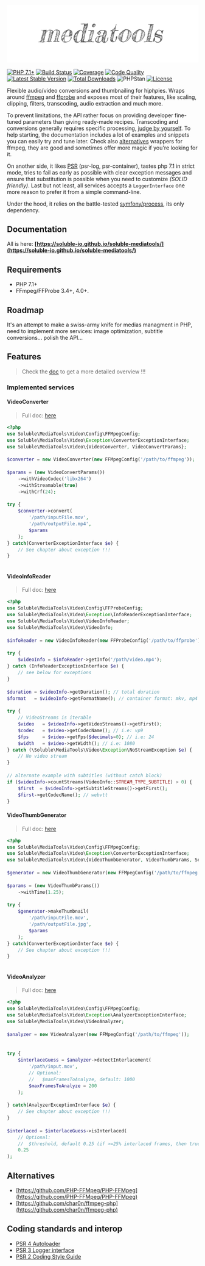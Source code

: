 ![Logo](./docs/assets/images/mediatools.png)  

[![PHP 7.1+](https://img.shields.io/badge/php-7.1+-ff69b4.svg)](https://packagist.org/packages/soluble/mediatools)
[![Build Status](https://travis-ci.org/soluble-io/soluble-mediatools.svg?branch=master)](https://travis-ci.org/soluble-io/soluble-mediatools)
[![Coverage](https://codecov.io/gh/soluble-io/soluble-mediatools/branch/master/graph/badge.svg)](https://codecov.io/gh/soluble-io/soluble-mediatools)
[![Code Quality](https://scrutinizer-ci.com/g/soluble-io/soluble-mediatools/badges/quality-score.png?b=master)](https://scrutinizer-ci.com/g/soluble-io/soluble-mediatools/?branch=master)
[![Latest Stable Version](https://poser.pugx.org/soluble/mediatools/v/stable.svg)](https://packagist.org/packages/soluble/mediatools)
[![Total Downloads](https://poser.pugx.org/soluble/mediatools/downloads.png)](https://packagist.org/packages/soluble/mediatools)
![PHPStan](https://img.shields.io/badge/style-level%207-brightgreen.svg?style=flat-square&label=phpstan)
[![License](https://poser.pugx.org/soluble/mediatools/license.png)](https://packagist.org/packages/soluble/mediatools)

Flexible audio/video conversions and thumbnailing for hi*php*ies.
Wraps around [ffmpeg](https://www.ffmpeg.org/) and [ffprobe](https://www.ffmpeg.org/ffprobe.html)
and exposes most of their features, like scaling, clipping, filters, transcoding, audio extraction 
and much more.   

To prevent limitations, the API rather focus on providing developer fine-tuned parameters 
than giving ready-made recipes. Transcoding and conversions generally
requires specific processing, [judge by yourself](https://soluble-io.github.io/soluble-mediatools/video-conversion-service/#notes).
To help starting, the documentation includes a lot of examples and snippets you
can easily try and tune later. Check also [alternatives](./README.md#alternatives) wrappers
for ffmpeg, they are good and sometimes offer more magic if you're looking for it.
    
On another side, it likes [PSR](https://www.php-fig.org/psr/) (psr-log, psr-container), tastes php 7.1 in strict mode, tries to fail as early as possible 
with clear exception messages and ensure that substitution is possible when you need to customize
*(SOLID friendly)*. Last but not least, all services accepts a `LoggerInterface` one more reason to
prefer it from a simple command-line.  

Under the hood, it relies on the battle-tested [symfony/process](https://symfony.com/doc/current/components/process.html), its only dependency.
     
## Documentation 

All is here: **[https://soluble-io.github.io/soluble-mediatools/](https://soluble-io.github.io/soluble-mediatools/)**

## Requirements

- PHP 7.1+
- FFmpeg/FFProbe 3.4+, 4.0+.

## Roadmap

It's an attempt to make a swiss-army knife for medias managment in PHP, 
need to implement more services: image optimization, subtitle conversions... polish the API... 
 
## Features

> Check the [doc](https://soluble-io.github.io/soluble-mediatools/) to get a more detailed overview !!!

### Implemented services

#### VideoConverter

> Full doc: [here](https://soluble-io.github.io/soluble-mediatools/video-conversion-service/)

```php
<?php
use Soluble\MediaTools\Video\Config\FFMpegConfig;
use Soluble\MediaTools\Video\Exception\ConverterExceptionInterface;
use Soluble\MediaTools\Video\{VideoConverter, VideoConvertParams};

$converter = new VideoConverter(new FFMpegConfig('/path/to/ffmpeg'));

$params = (new VideoConvertParams())
    ->withVideoCodec('libx264')    
    ->withStreamable(true)
    ->withCrf(24);                  
    
try {    
    $converter->convert(
        '/path/inputFile.mov', 
        '/path/outputFile.mp4', 
        $params
    );    
} catch(ConverterExceptionInterface $e) {
    // See chapter about exception !!!    
}
       
```  
 
#### VideoInfoReader 

> Full doc: [here](https://soluble-io.github.io/soluble-mediatools/video-info-service/)

```php
<?php
use Soluble\MediaTools\Video\Config\FFProbeConfig;
use Soluble\MediaTools\Video\Exception\InfoReaderExceptionInterface;
use Soluble\MediaTools\Video\VideoInfoReader;
use Soluble\MediaTools\Video\VideoInfo;

$infoReader = new VideoInfoReader(new FFProbeConfig('/path/to/ffprobe'));

try {
    $videoInfo = $infoReader->getInfo('/path/video.mp4');
} catch (InfoReaderExceptionInterface $e) {
    // see below for exceptions
}

$duration = $videoInfo->getDuration(); // total duration
$format   = $videoInfo->getFormatName(); // container format: mkv, mp4

try {
    // VideoStreams is iterable
    $video   = $videoInfo->getVideoStreams()->getFirst();
    $codec   = $video->getCodecName(); // i.e: vp9
    $fps     = $video->getFps($decimals=0); // i.e: 24
    $width   = $video->getWidth(); // i.e: 1080
} catch (\Soluble\MediaTools\Video\Exception\NoStreamException $e) {
    // No video stream
}

// alternate example with subtitles (without catch block)
if ($videoInfo->countStreams(VideoInfo::STREAM_TYPE_SUBTITLE) > 0) {
    $first  = $videoInfo->getSubtitleStreams()->getFirst();
    $first->getCodecName(); // webvtt
}

``` 

#### VideoThumbGenerator 

> Full doc: [here](https://soluble-io.github.io/soluble-mediatools/video-thumb-service/)

```php
<?php
use Soluble\MediaTools\Video\Config\FFMpegConfig;
use Soluble\MediaTools\Video\Exception\ConverterExceptionInterface;
use Soluble\MediaTools\Video\{VideoThumbGenerator, VideoThumbParams, SeekTime};

$generator = new VideoThumbGenerator(new FFMpegConfig('/path/to/ffmpeg'));

$params = (new VideoThumbParams())
    ->withTime(1.25);
    
try {    
    $generator->makeThumbnail(
        '/path/inputFile.mov', 
        '/path/outputFile.jpg', 
        $params
    );    
} catch(ConverterExceptionInterface $e) {
    // See chapter about exception !!!    
}
       
``` 

#### VideoAnalyzer

> Full doc: [here](https://soluble-io.github.io/soluble-mediatools/video-detection-service/)

```php
<?php
use Soluble\MediaTools\Video\Config\FFMpegConfig;
use Soluble\MediaTools\Video\Exception\AnalyzerExceptionInterface;
use Soluble\MediaTools\Video\VideoAnalyzer;

$analyzer = new VideoAnalyzer(new FFMpegConfig('/path/to/ffmpeg'));

    
try {    
    $interlaceGuess = $analyzer->detectInterlacement(
        '/path/input.mov',
        // Optional:
        //   $maxFramesToAnalyze, default: 1000
        $maxFramesToAnalyze = 200
    );
    
} catch(AnalyzerExceptionInterface $e) {
    // See chapter about exception !!!    
}

$interlaced = $interlaceGuess->isInterlaced(
    // Optional: 
    //  $threshold, default 0.25 (if >=25% interlaced frames, then true) 
    0.25
);

``` 

## Alternatives

- [https://github.com/PHP-FFMpeg/PHP-FFMpeg](https://github.com/PHP-FFMpeg/PHP-FFMpeg)
- [https://github.com/char0n/ffmpeg-php](https://github.com/char0n/ffmpeg-php) 
   
## Coding standards and interop

* [PSR 4 Autoloader](https://github.com/php-fig/fig-standards/blob/master/accepted/PSR-4-autoloader.md)
* [PSR 3 Logger interface](https://github.com/php-fig/fig-standards/blob/master/accepted/PSR-3-logger-interface.md)
* [PSR 2 Coding Style Guide](https://github.com/php-fig/fig-standards/blob/master/accepted/PSR-2-coding-style-guide.md)


